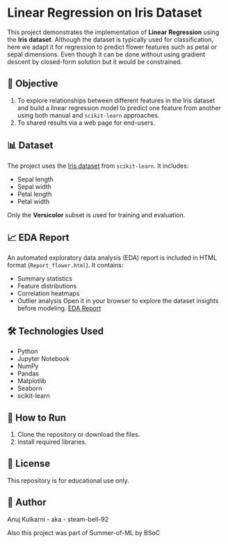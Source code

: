 # Linear Regression on Iris Dataset

This project demonstrates the implementation of **Linear Regression** using the **Iris dataset**. Although the dataset is typically used for classification, here we adapt it for regression to predict flower features such as petal or sepal dimensions. Even though it can be done without using gradient descent by closed-form solution but it would be constrained.

## 📌 Objective

1. To explore relationships between different features in the Iris dataset and build a linear regression model to predict one feature from another using both manual and `scikit-learn` approaches.
2. To shared results via a web page for end-users.

## 📊 Dataset

The project uses the [Iris dataset](https://scikit-learn.org/stable/auto_examples/datasets/plot_iris_dataset.html) from `scikit-learn`. It includes:
- Sepal length
- Sepal width
- Petal length
- Petal width

Only the **Versicolor** subset is used for training and evaluation.

## 📈 EDA Report

An automated exploratory data analysis (EDA) report is included in HTML format (`Report_flower.html`). It contains:
- Summary statistics
- Feature distributions
- Correlation heatmaps
- Outlier analysis
Open it in your browser to explore the dataset insights before modeling.
<a href='https://steam-bell-92.github.io/Linear_Regression_on_iris_flowers/Report_flower.html'>EDA Report</a>

## 🛠️ Technologies Used

- Python
- Jupyter Notebook
- NumPy
- Pandas
- Matplotlib
- Seaborn
- scikit-learn
  
## 🚀 How to Run

1. Clone the repository or download the files.
2. Install required libraries.

## 📄 License

This repository is for educational use only.

## 👤 Author
Anuj Kulkarni - aka - steam-bell-92

Also this project was part of Summer-of-ML by BSoC
